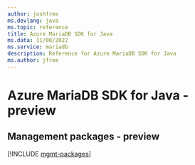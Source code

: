 ```yaml
---
author: joshfree
ms.devlang: java
ms.topic: reference
title: Azure MariaDB SDK for Java
ms.data: 11/08/2022
ms.service: mariadb
description: Reference for Azure MariaDB SDK for Java
ms.author: jfree
---
```

# Azure MariaDB SDK for Java - preview

## Management packages - preview
[!INCLUDE [mgmt-packages](mariadb-mgmt-index.md)]